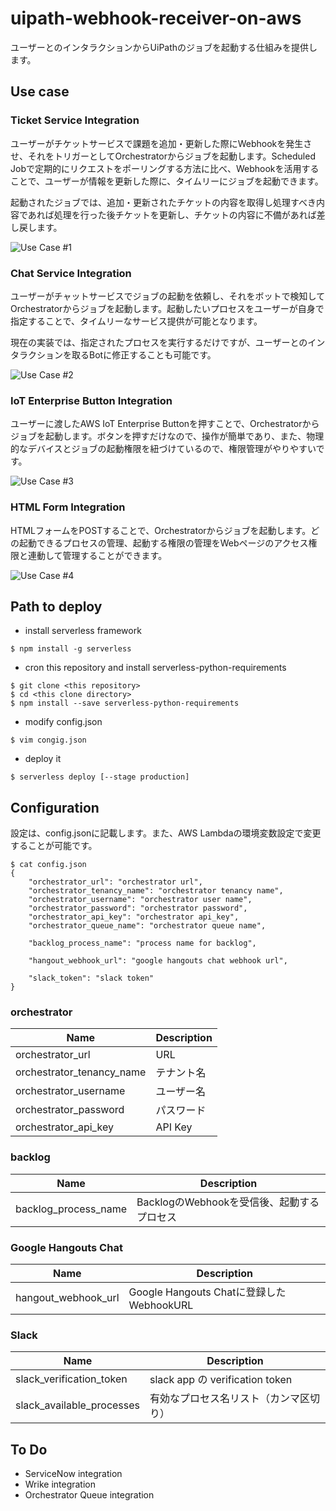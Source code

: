 # uipath-webhook-receiver-on-aws

ユーザーとのインタラクションからUiPathのジョブを起動する仕組みを提供します。

## Use case

### Ticket Service Integration
ユーザーがチケットサービスで課題を追加・更新した際にWebhookを発生させ、それをトリガーとしてOrchestratorからジョブを起動します。Scheduled Jobで定期的にリクエストをポーリングする方法に比べ、Webhookを活用することで、ユーザーが情報を更新した際に、タイムリーにジョブを起動できます。

起動されたジョブでは、追加・更新されたチケットの内容を取得し処理すべき内容であれば処理を行った後チケットを更新し、チケットの内容に不備があれば差し戻します。

![Use Case #1](https://user-images.githubusercontent.com/129797/51825579-6a43c100-2328-11e9-821f-18784398d09b.png)

### Chat Service Integration
ユーザーがチャットサービスでジョブの起動を依頼し、それをボットで検知してOrchestratorからジョブを起動します。起動したいプロセスをユーザーが自身で指定することで、タイムリーなサービス提供が可能となります。

現在の実装では、指定されたプロセスを実行するだけですが、ユーザーとのインタラクションを取るBotに修正することも可能です。

![Use Case #2](https://user-images.githubusercontent.com/129797/51886557-a6802b80-23d3-11e9-9e9d-fc89ebc4d6e1.png)

### IoT Enterprise Button Integration
ユーザーに渡したAWS IoT Enterprise Buttonを押すことで、Orchestratorからジョブを起動します。ボタンを押すだけなので、操作が簡単であり、また、物理的なデバイスとジョブの起動権限を紐づけているので、権限管理がやりやすいです。

![Use Case #3](https://user-images.githubusercontent.com/129797/51886565-ab44df80-23d3-11e9-8523-55e7e41ee6b4.png)

### HTML Form Integration
HTMLフォームをPOSTすることで、Orchestratorからジョブを起動します。どの起動できるプロセスの管理、起動する権限の管理をWebページのアクセス権限と連動して管理することができます。

![Use Case #4](https://user-images.githubusercontent.com/129797/51886570-ac760c80-23d3-11e9-9708-c313aaee4c94.png)



## Path to deploy

* install serverless framework
```console
$ npm install -g serverless
```

* cron this repository and install serverless-python-requirements
```console
$ git clone <this repository>
$ cd <this clone directory>
$ npm install --save serverless-python-requirements
```

* modify config.json
```console
$ vim congig.json
```

* deploy it
```console
$ serverless deploy [--stage production]
```

## Configuration

設定は、config.jsonに記載します。また、AWS Lambdaの環境変数設定で変更することが可能です。

```
$ cat config.json
{
    "orchestrator_url": "orchestrator url",
    "orchestrator_tenancy_name": "orchestrator tenancy name",
    "orchestrator_username": "orchestrator user name",
    "orchestrator_password": "orchestrator password",
    "orchestrator_api_key": "orchestrator api_key",
    "orchestrator_queue_name": "orchestrator queue name",

    "backlog_process_name": "process name for backlog",

    "hangout_webhook_url": "google hangouts chat webhook url",

    "slack_token": "slack token"
}
```

### orchestrator

| Name                      | Description |
| ------------------------- | ----------- |
| orchestrator_url          | URL         |
| orchestrator_tenancy_name | テナント名  |
| orchestrator_username     | ユーザー名  |
| orchestrator_password     | パスワード  |
| orchestrator_api_key      | API Key     |

### backlog

| Name                 | Description                                |
| -------------------- | ------------------------------------------ |
| backlog_process_name | BacklogのWebhookを受信後、起動するプロセス |

### Google Hangouts Chat

| Name                 | Description                                |
| -------------------- | ------------------------------------------ |
| hangout_webhook_url | Google Hangouts Chatに登録したWebhookURL |

### Slack

| Name                      | Description                                |
| ------------------------- | ------------------------------------------ |
| slack_verification_token  | slack app の verification token |
| slack_available_processes | 有効なプロセス名リスト（カンマ区切り） |

## To Do

* ServiceNow integration
* Wrike integration
* Orchestrator Queue integration
